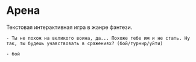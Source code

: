 # Арена

Текстовая интерактивная игра в жанре фэнтези.

```
- Ты не похож на великого воина, да... Похоже тебе им и не стать. Ну так, ты будешь учавствовать в сражениях? (бой/турнир/уйти)

- бой
```